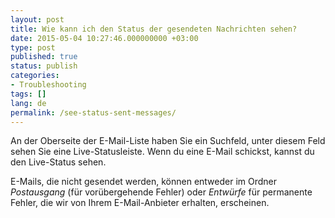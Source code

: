 ```yaml
---
layout: post
title: Wie kann ich den Status der gesendeten Nachrichten sehen?
date: 2015-05-04 10:27:46.000000000 +03:00
type: post
published: true
status: publish
categories:
- Troubleshooting
tags: []
lang: de
permalink: /see-status-sent-messages/
---
```


An der Oberseite der E-Mail-Liste haben Sie ein Suchfeld, unter diesem Feld sehen Sie eine Live-Statusleiste. Wenn du eine E-Mail schickst, kannst du den Live-Status sehen.

E-Mails, die nicht gesendet werden, können entweder im Ordner *Postausgang* (für vorübergehende Fehler) oder *Entwürfe* für permanente Fehler, die wir von Ihrem E-Mail-Anbieter erhalten, erscheinen.
